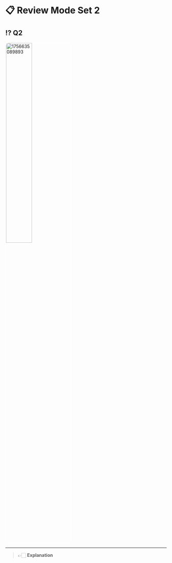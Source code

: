# 📋 Review Mode Set 2

## ⁉️ Q2

<div align="left">
  <img src="image/1.2.review-mode-set2/1756635089893.png" alt="1756635089893" style="width: 40%; border-radius: 10px; border: 2px solid white;">
</div>

---

> 👉🏻 **Explanation**
